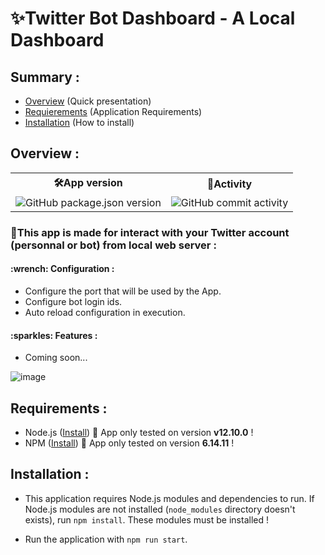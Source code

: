 <h1>✨Twitter Bot Dashboard - A Local Dashboard</h1>

<h2>Summary :</h2>

- <a href="#overview">Overview</a> (Quick presentation)
- <a href="requirements">Requierements</a> (Application Requirements)
- <a href="#installation">Installation</a> (How to install)

<h2 name="overview">Overview :</h2>
<table>
  <tr>  
    <th>🛠App version</th>
    <th>🔮Activity</th>
  </tr>
  <tr>
    <td><img alt="GitHub package.json version" src="https://img.shields.io/github/package-json/v/xReapex/twitter-bot"></td>
    <td><img alt="GitHub commit activity" src="https://img.shields.io/github/commit-activity/w/xReapex/twitter-bot"></td>
  </tr>
</table>

<h3>📌This app is made for interact with your Twitter account (personnal or bot) from local web server :</h3>

<h4>:wrench: Configuration :</h4>

- Configure the port that will be used by the App. 
- Configure bot login ids.
- Auto reload configuration in execution.

<h4>:sparkles: Features :</h4>

- Coming soon...

![image](https://user-images.githubusercontent.com/56170171/110240687-7067eb00-7f4d-11eb-8dba-46df29cb2bcb.png)

<h2 name="#requirements">Requirements :</h2>

- Node.js ([Install](https://nodejs.org/en/)) :construction: App only tested on version **v12.10.0** ! 
- NPM ([Install](https://www.npmjs.com/get-npm)) :construction: App only tested on version **6.14.11** !

<h2 name="#installation">Installation :</h2>

- This application requires Node.js modules and dependencies to run. If Node.js modules are not installed (``node_modules`` directory doesn't exists), run ``npm install``. These modules must be installed !

- Run the application with ``npm run start``.
